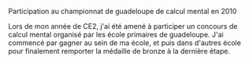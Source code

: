 Participation au championnat de guadeloupe de calcul mental en 2010

Lors de mon année de CE2, j'ai été amené à participer un concours de calcul mental organisé par les école primaires de guadeloupe. J'ai commencé par gagner au sein de ma école, et puis dans d'autres école pour finalement remporter la médaille de bronze à la dernière étape.